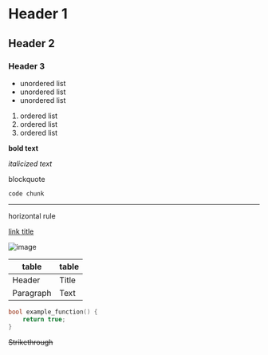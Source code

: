 # Header 1
## Header 2
### Header 3

- unordered list
- unordered list
- unordered list

1. ordered list
2. ordered list
3. ordered list

**bold text**

*italicized text*

blockquote

`code chunk`

---
horizontal rule

[link title](https://www.example.com)

![image](image.jpg)

| table | table |
|---------- | ---------- |
| Header | Title |
| Paragraph | Text |

```cpp
bool example_function() {
    return true;
}
```

~~Strikethrough~~

